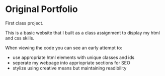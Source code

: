 # Original Portfolio
First class project.

This is a basic website that I built as a class assignment to display my html and css skills.

When viewing the code you can see an early attempt to:
* use appropriate html elements with unique classes and ids
* seperate my webpage into appriopriate sections for SEO
* stylize using creative means but maintaining readibility
